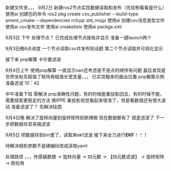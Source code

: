 新建文件夹，，， 
9月2日 新建ros2节点实现数据读取和发布（先绘制看看是什么）
使用ai 创建包的命令 ros2 pkg create csv_publisher --build-type ament_cmake --dependencies rclcpp std_msgs
使用ai 创建csv消息类型文件
使用ai csv发布文件
使用ai cmakelists
使用ai packge.xml

9月3日 下午 处理节点？
已完成处理节点接收并显示
准备一键launch两个

9月3日晚6点进度 一个节点读取csv并发布到话题 第二个节点读取并可视化显示

接下来 pnp解算 卡尔曼滤波

9月4日上午 使用pnp解算 一直显示nan还考虑是不是点的顺序有问题 最后发现是世界坐标先赋值了矩阵再赋值长宽变量，，，
已实现粗率的画出位置 pnp解算示例 准备滤波 10：42

中午准备下班 需解决 pnp准确性问题，有的时候能重投影回去，有的时候不能，需要探索更稳定的方法
换IPPE 重投影视觉看起来很准了，但是看数值还有很大波动
准备滤波了？ 先解决绘图

9月4日晚 解决了旋转向量到旋转矩阵到欧辣椒 现在数据都有了 就差滤波了 下一步把数据存其来搞滤波

9月5日 把数据存到bin里了，读取来ekf滤波 接下来全力进行**EKF**！！！




待解决相机参数不是硬编码改成读取yaml

处理路径 ，，，传感器数据 → 旋转向量 → 四元数 → 【四元数滤波】 → 旋转矩阵 → 欧拉角
